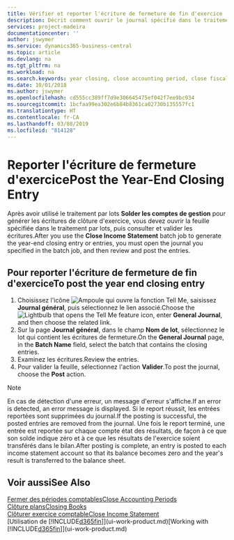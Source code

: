 ```yaml
---
title: Vérifier et reporter l'écriture de fermeture de fin d'exercice | Microsoft Docs
description: Décrit comment ouvrir le journal spécifié dans le traitement en lot Fermer l'état des résultats, puis examiner et reporter l'écriture de fermeture de fin d'exercice.
services: project-madeira
documentationcenter: ''
author: jswymer
ms.service: dynamics365-business-central
ms.topic: article
ms.devlang: na
ms.tgt_pltfrm: na
ms.workload: na
ms.search.keywords: year closing, close accounting period, close fiscal year, bank account detailed trial balance
ms.date: 10/01/2018
ms.author: jswymer
ms.openlocfilehash: cd555cc389ff7d9e306645475ef042f7ee9bc934
ms.sourcegitcommit: 1bcfaa99ea302e6b84b8361ca02730b135557fc1
ms.translationtype: HT
ms.contentlocale: fr-CA
ms.lasthandoff: 03/08/2019
ms.locfileid: "814128"
---
```

# <a name="post-the-year-end-closing-entry"></a><span data-ttu-id="05708-103">Reporter l'écriture de fermeture d'exercice</span><span class="sxs-lookup"><span data-stu-id="05708-103">Post the Year-End Closing Entry</span></span>
<span data-ttu-id="05708-104">Après avoir utilisé le traitement par lots **Solder les comptes de gestion** pour générer les écritures de clôture d'exercice, vous devez ouvrir la feuille spécifiée dans le traitement par lots, puis consulter et valider les écritures.</span><span class="sxs-lookup"><span data-stu-id="05708-104">After you use the **Close Income Statement** batch job to generate the year-end closing entry or entries, you must open the journal you specified in the batch job, and then review and post the entries.</span></span>

## <a name="to-post-the-year-end-closing-entry"></a><span data-ttu-id="05708-105">Pour reporter l'écriture de fermeture de fin d'exercice</span><span class="sxs-lookup"><span data-stu-id="05708-105">To post the year end closing entry</span></span>
1. <span data-ttu-id="05708-106">Choisissez l'icône ![Ampoule qui ouvre la fonction Tell Me](media/ui-search/search_small.png "Dites-moi ce que vous voulez faire"), saisissez **Journal général**, puis sélectionnez le lien associé.</span><span class="sxs-lookup"><span data-stu-id="05708-106">Choose the ![Lightbulb that opens the Tell Me feature](media/ui-search/search_small.png "Tell me what you want to do") icon, enter **General Journal**, and then choose the related link.</span></span>
2. <span data-ttu-id="05708-107">Sur la page **Journal général**, dans le champ **Nom de lot**, sélectionnez le lot qui contient les écritures de fermeture.</span><span class="sxs-lookup"><span data-stu-id="05708-107">On the **General Journal** page, in the **Batch Name** field, select the batch that contains the closing entries.</span></span>
3. <span data-ttu-id="05708-108">Examinez les écritures.</span><span class="sxs-lookup"><span data-stu-id="05708-108">Review the entries.</span></span>
4. <span data-ttu-id="05708-109">Pour valider la feuille, sélectionnez l'action **Valider**.</span><span class="sxs-lookup"><span data-stu-id="05708-109">To post the journal, choose the **Post** action.</span></span>

> [!NOTE]  
>   <span data-ttu-id="05708-110">En cas de détection d'une erreur, un message d'erreur s'affiche.</span><span class="sxs-lookup"><span data-stu-id="05708-110">If an error is detected, an error message is displayed.</span></span> <span data-ttu-id="05708-111">Si le report réussit, les entrées reportées sont supprimées du journal.</span><span class="sxs-lookup"><span data-stu-id="05708-111">If the posting is successful, the posted entries are removed from the journal.</span></span> <span data-ttu-id="05708-112">Une fois le report terminé, une entrée est reportée sur chaque compte état des résultats, de façon à ce que son solde indique zéro et à ce que les résultats de l'exercice soient transférés dans le bilan.</span><span class="sxs-lookup"><span data-stu-id="05708-112">After posting is complete, an entry is posted to each income statement account so that its balance becomes zero and the year's result is transferred to the balance sheet.</span></span>

## <a name="see-also"></a><span data-ttu-id="05708-113">Voir aussi</span><span class="sxs-lookup"><span data-stu-id="05708-113">See Also</span></span>
[<span data-ttu-id="05708-114">Fermer des périodes comptables</span><span class="sxs-lookup"><span data-stu-id="05708-114">Close Accounting Periods</span></span>](year-close-account-periods.md)  
[<span data-ttu-id="05708-115">Clôture plans</span><span class="sxs-lookup"><span data-stu-id="05708-115">Closing Books</span></span>](year-close-books.md)  
[<span data-ttu-id="05708-116">Clôturer exercice comptable</span><span class="sxs-lookup"><span data-stu-id="05708-116">Close Income Statement</span></span>](year-close-income-statement.md)  
<span data-ttu-id="05708-117">[Utilisation de [!INCLUDE[d365fin](includes/d365fin_md.md)]](ui-work-product.md)</span><span class="sxs-lookup"><span data-stu-id="05708-117">[Working with [!INCLUDE[d365fin](includes/d365fin_md.md)]](ui-work-product.md)</span></span>
